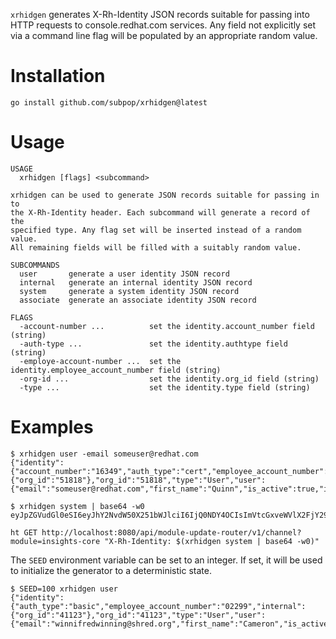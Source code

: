 `xrhidgen` generates X-Rh-Identity JSON records suitable for passing into HTTP
requests to console.redhat.com services. Any field not explicitly set via a
command line flag will be populated by an appropriate random value.

# Installation

```
go install github.com/subpop/xrhidgen@latest
```

# Usage

```
USAGE
  xrhidgen [flags] <subcommand>

xrhidgen can be used to generate JSON records suitable for passing in to
the X-Rh-Identity header. Each subcommand will generate a record of the
specified type. Any flag set will be inserted instead of a random value.
All remaining fields will be filled with a suitably random value.

SUBCOMMANDS
  user       generate a user identity JSON record
  internal   generate an internal identity JSON record
  system     generate a system identity JSON record
  associate  generate an associate identity JSON record

FLAGS
  -account-number ...          set the identity.account_number field (string)
  -auth-type ...               set the identity.authtype field (string)
  -employe-account-number ...  set the identity.employee_account_number field (string)
  -org-id ...                  set the identity.org_id field (string)
  -type ...                    set the identity.type field (string)
```

# Examples

```
$ xrhidgen user -email someuser@redhat.com
{"identity":{"account_number":"16349","auth_type":"cert","employee_account_number":"06900","internal":{"org_id":"51818"},"org_id":"51818","type":"User","user":{"email":"someuser@redhat.com","first_name":"Quinn","is_active":true,"is_internal":true,"is_org_admin":true,"last_name":"Runolfsdottir","locale":"se","user_id":"taps","username":"dunstable"}}}
```

```
$ xrhidgen system | base64 -w0
eyJpZGVudGl0eSI6eyJhY2NvdW50X251bWJlciI6IjQ0NDY4OCIsImVtcGxveWVlX2FjY291bnRfbnVtYmVyIjoiIiwib3JnX2lkIjoiODEzNTIiLCJzeXN0ZW0iOnsiY2VydF90eXBlIjoiIiwiY2x1c3Rlcl9pZCI6ImNjWWJhTllCIiwiY24iOiJhYzRlM2RmYy1kOGU3LTQwODUtYjg3YS0zMTcyZjU1M2I3M2UifSwidHlwZSI6IiJ9fQo=
```

```
ht GET http://localhost:8080/api/module-update-router/v1/channel?module=insights-core "X-Rh-Identity: $(xrhidgen system | base64 -w0)"
```

The `SEED` environment variable can be set to an integer. If set, it will be
used to initialize the generator to a deterministic state.

```
$ SEED=100 xrhidgen user
{"identity":{"auth_type":"basic","employee_account_number":"02299","internal":{"org_id":"41123"},"org_id":"41123","type":"User","user":{"email":"winnifredwinning@shred.org","first_name":"Cameron","is_active":false,"is_internal":false,"is_org_admin":false,"last_name":"Stehr","locale":"fi","user_id":"meredeth","username":"skeptic"}}}
```
